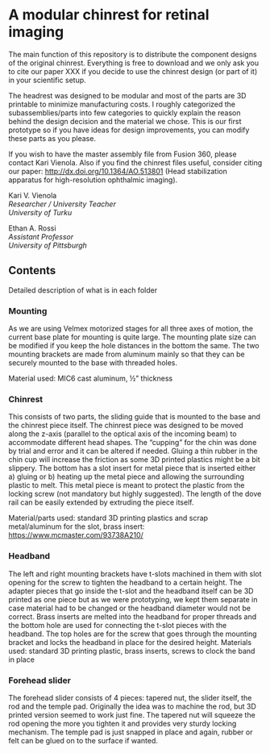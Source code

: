 # A modular chinrest for retinal imaging

The main function of this repository is to distribute the component designs of the original chinrest. Everything is free to download and we only ask you to cite our paper XXX if you decide to use the chinrest design (or part of it) in your scientific setup.

The headrest was designed to be modular and most of the parts are 3D printable to minimize manufacturing costs. I roughly categorized the subassemblies/parts into few categories to quickly explain the reason behind the design decision and the material we chose. This is our first prototype so if you have ideas for design improvements, you can modify these parts as you please.

If you wish to have the master assembly file from Fusion 360, please contact Kari Vienola. Also if you find the chinrest files useful, consider citing our paper: http://dx.doi.org/10.1364/AO.513801 (Head stabilization apparatus for high-resolution ophthalmic imaging).

Kari V. Vienola  
_Researcher / University Teacher_  
_University of Turku_

Ethan A. Rossi  
_Assistant Professor_  
_University of Pittsburgh_

## Contents

Detailed description of what is in each folder

### Mounting

As we are using Velmex motorized stages for all three axes of motion, the current base plate for mounting is quite large. The mounting plate size can be modified if you keep the hole distances in the bottom the same. The two mounting brackets are made from aluminum mainly so that they can be securely mounted to the base with threaded holes.

Material used: MIC6 cast aluminum, ½” thickness

### Chinrest

This consists of two parts, the sliding guide that is mounted to the base and the chinrest piece itself. The chinrest piece was designed to be moved along the z-axis (parallel to the optical axis of the incoming beam) to accommodate different head shapes. The “cupping” for the chin was done by trial and error and it can be altered if needed. Gluing a thin rubber in the chin cup will increase the friction as some 3D printed plastics might be a bit slippery. The bottom has a slot insert for metal piece that is inserted either a) gluing or b) heating up the metal piece and allowing the surrounding plastic to melt. This metal piece is meant to protect the plastic from the locking screw (not mandatory but highly suggested). The length of the dove rail can be easily extended by extruding the piece itself.

Material/parts used: standard 3D printing plastics and scrap metal/aluminum for the slot, brass insert: https://www.mcmaster.com/93738A210/

### Headband

The left and right mounting brackets have t-slots machined in them with slot opening for the screw to tighten the headband to a certain height. The adapter pieces that go inside the t-slot and the headband itself can be 3D printed as one piece but as we were prototyping, we kept them separate in case material had to be changed or the headband diameter would not be correct.
Brass inserts are melted into the headband for proper threads and the bottom hole are used for connecting the t-slot pieces with the headband. The top holes are for the screw that goes through the mounting bracket and locks the headband in place for the desired height.
Materials used: standard 3D printing plastic, brass inserts, screws to clock the band in place

### Forehead slider
The forehead slider consists of 4 pieces: tapered nut, the slider itself, the rod and the temple pad. Originally the idea was to machine the rod, but 3D printed version seemed to work just fine. The tapered nut will squeeze the rod opening the more you tighten it and provides very sturdy locking mechanism. The temple pad is just snapped in place and again, rubber or felt can be glued on to the surface if wanted.
	


